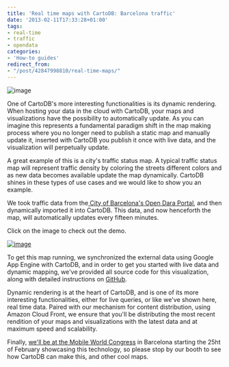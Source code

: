 ```yaml
---
title: 'Real time maps with CartoDB: Barcelona traffic'
date: '2013-02-11T17:33:28+01:00'
tags:
- real-time
- traffic
- opendata
categories:
- 'How-to guides'
redirect_from:
- "/post/42847998810/real-time-maps/"
---
```


<img alt="image" src="http://cartodb.s3.amazonaws.com/tumblr/posts/traffic-BCN.png"/>

One of CartoDB's more interesting functionalities is its dynamic rendering. When hosting your data in the cloud with CartoDB, your maps and visualizations have the possibility to automatically update. As you can imagine this represents a fundamental paradigm shift in the map making process where you no longer need to publish a static map and manually update it, inserted with CartoDB you publish it once with live data, and the visualization will perpetually update. 

A great example of this is a city's traffic status map. A typical traffic status map will represent traffic density by coloring the streets different colors and as new data becomes available update the map dynamically. CartoDB shines in these types of use cases and we would like to show you an example. 

We took traffic data from the<a href="http://w20.bcn.cat/opendata/Default.aspx?lang=ANG"> City of Barcelona's Open Dara Portal</a>, and then dynamically imported it into CartoDB. This data, and now henceforth the map, will automatically updates every fifteen minutes. 

Click on the image to check out the demo. 

<a href="http://cartodb.github.com/bcn_traffic_map/"><img alt="image" src="http://cartodb.s3.amazonaws.com/tumblr/posts/traffic-BCN_demo.png"/></a>

To get this map running, we synchronized the external data using Google App Engine with CartoDB, and in order to get you started with live data and dynamic mapping, we've provided all source code for this visualization, along with detailed instructions on <a href="https://github.com/CartoDB/bcn_traffic_map">GitHub</a>.

Dynamic rendering is at the heart of CartoDB, and is one of its more interesting functionalities, either for live queries, or like we've shown here, real time data. Paired with our mechanism for content distribution, using Amazon Cloud Front, we ensure that you'll be distributing the most recent rendition of your maps and visualizations with the latest data and at maximum speed and scalability. 

Finally, <a href="http://blog.cartodb.com/post/42431340118/come-see-us-speak-in-barcelona-and-get-a-free-mwc">we'll be at the Mobile World Congress</a> in Barcelona starting the 25ht of February showcasing this technology, so please stop by our booth to see how CartoDB can make this, and other cool maps. 
